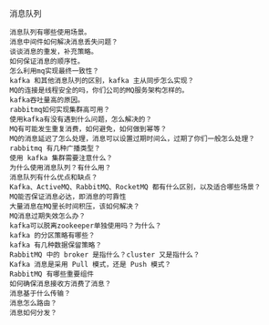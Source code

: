 消息队列

    消息队列有哪些使用场景。
    消息中间件如何解决消息丢失问题？
    谈谈消息的重发，补充策略。
    如何保证消息的顺序性。
    怎么利用mq实现最终一致性？
    kafka 和其他消息队列的区别，kafka 主从同步怎么实现？
    MQ的连接是线程安全的吗，你们公司的MQ服务架构怎样的。
    kafka吞吐量高的原因。
    rabbitmq如何实现集群高可用？
    使用kafka有没有遇到什么问题，怎么解决的？
    MQ有可能发生重复消费，如何避免，如何做到幂等？
    MQ的消息延迟了怎么处理，消息可以设置过期时间么，过期了你们一般怎么处理？
    rabbitmq 有几种广播类型？
    使用 kafka 集群需要注意什么？
    为什么使用消息队列？有什么用？
    消息队列有什么优点和缺点？
    Kafka、ActiveMQ、RabbitMQ、RocketMQ 都有什么区别，以及适合哪些场景？
    MQ能否保证消息必达，即消息的可靠性
    大量消息在MQ里长时间积压，该如何解决？
    MQ消息过期失效怎么办？
    kafka可以脱离zookeeper单独使用吗？为什么？
    kafka 的分区策略有哪些？
    kafka 有几种数据保留策略？
    RabbitMQ 中的 broker 是指什么？cluster 又是指什么？
    Kafka 消息是采用 Pull 模式，还是 Push 模式？
    RabbitMQ 有哪些重要组件
    如何确保消息接收方消费了消息？
    消息基于什么传输？
    消息怎么路由？
    消息如何分发？